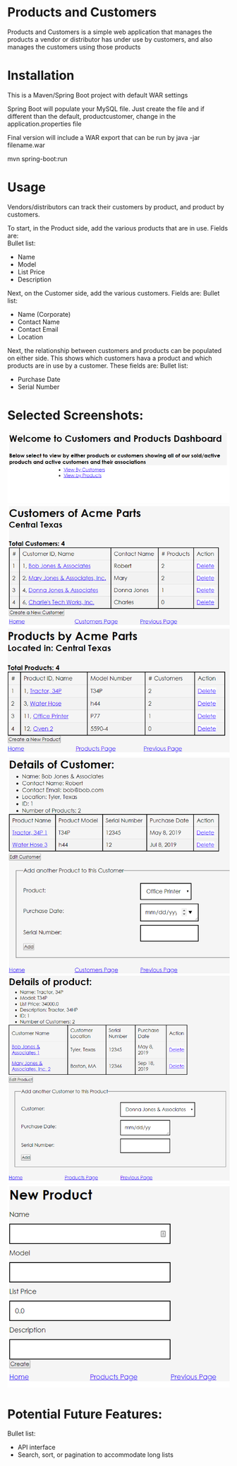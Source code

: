 # Products and Customers

Products and Customers is a simple web application that manages the products a vendor or distributor has under use by customers, and also manages the customers using those products

# Installation
This is a Maven/Spring Boot project with default WAR settings

Spring Boot will populate your MySQL file.  Just create the file and if different than the default, productcustomer, change in the application.properties file

Final version will include a WAR export that can be run by java -jar filename.war

mvn spring-boot:run

# Usage

Vendors/distributors can track their customers by product, and product by customers.  

To start, in the Product side, add the various products that are in use.  Fields are:  
Bullet list:

  * Name
  * Model
  * List Price
  * Description

Next, on the Customer side, add the various customers.  Fields are:
Bullet list:
  * Name (Corporate)
  * Contact Name
  * Contact Email
  * Location

Next, the relationship between customers and products can be populated on either side.  This shows which customers hava a product and which products are in use by a customer.  These fields are:
Bullet list:
  * Purchase Date
  * Serial Number



# Selected Screenshots:

![Image](readmeimages/home.png "Home Page")  
![Image](readmeimages/customers.png "Customers Overview")  
![Image](readmeimages/products.png "Products Overview")  
![Image](readmeimages/customer.png "Detail One Customer")  
![Image](readmeimages/product.png "Detail One Product")  
![Image](readmeimages/newproduct.png "Create New Product")  





# Potential Future Features:
Bullet list:
  * API interface
  * Search, sort, or pagination to accommodate long lists








